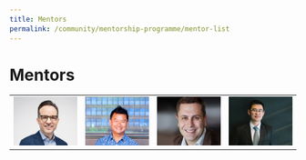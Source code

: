 ```yaml
---
title: Mentors
permalink: /community/mentorship-programme/mentor-list
---
```

<h1 style="text-align:centre;">Mentors</h1>

<table width="600" cellpadding="15px" border="0px" cellspacing="0" align="center">
       <tr width="600">
         <td width="150"><img src="/images/mentor-list/alan-hellawell_300x230px.jpg" width="150"></td>
              <td width="150"><img src="/images/mentor-list/AndyTan_300X230px.jpg" width="150"></td>
              <td width="150"><img src="/images/mentor-list/Gustavo-Fuchs_300x230px.jpg" width="150"></td>
         <td width="150"><img src="/images/mentor-list/Tan-Toi-Ngee_300x230px.jpg" width="150"></td>
       </tr>
       </table>
